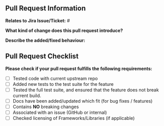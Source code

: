 ## Pull Request Information

**Relates to Jira Issue/Ticket:** #<!-- Insert issue number(s) (required) -->

**What kind of change does this pull request introduce?**

<!-- Please uncomment one or more that apply to this pull request
- Bugfix
- Feature
- Code style update (formatting)
- Refactoring (no functional changes, no api changes)
- Build or CI related changes
- Documentation content changes
- Project automation
- Other... Please describe:

-->

**Describe the added/fixed behaviour:**

<!--
Describe the new/fixed behaviour this branch implements.
Include previous behaviour if pull request is for a bug fix
Include screenshots if necessary
-->

## Pull Request Checklist

**Please check if your pull request fulfills the following requirements:**

<!-- Replace "[ ]" with "[x]" if it meets the requirement -->

- [ ] Tested code with current upstream repo
- [ ] Added new tests to the test suite for the feature
- [ ] Tested the full test suite, and ensured that the feature does not break current build.
- [ ] Docs have been added/updated which fit (for bug fixes / features)
- [ ] Contains **NO** breaking changes
- [ ] Associated with an issue (GitHub or internal)
- [ ] Checked licensing of Frameworks/Libraries (if applicable)

<!-- If this PR contains a breaking change, please describe the impact below, and why this change had to be introduced.
     Please note that breaking changes are likely to be rejected -->

<!-- ## Additional Information
Please provide any additional information if necessary -->

<!-- ## Final Reminders
Add any final reminders associated with the pull request -->

<!-- Template modified from Platform Uno Github, under the Apache 2.0 License-->
